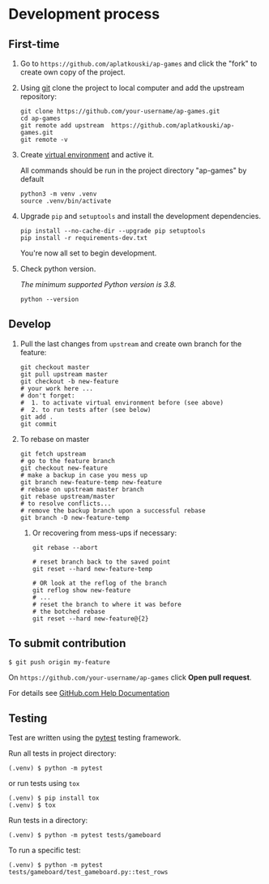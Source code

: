 # Development process

## First-time
 1. Go to ``https://github.com/aplatkouski/ap-games``
    and click the "fork" to create own copy of the project.

 2. Using [git] clone the project to local computer and add the upstream
    repository:
    ```shell script
    git clone https://github.com/your-username/ap-games.git
    cd ap-games
    git remote add upstream  https://github.com/aplatkouski/ap-games.git
    git remote -v
    ```

 3. Create [virtual environment] and active it.

    All commands should be run in the project directory
    "ap-games" by default
    ```shell script
    python3 -m venv .venv
    source .venv/bin/activate
    ```

 4. Upgrade ``pip`` and ``setuptools`` and install the
    development dependencies.
    ```shell script
    pip install --no-cache-dir --upgrade pip setuptools
    pip install -r requirements-dev.txt
    ```
    You're now all set to begin development.

 5. Check python version.
    
    *The minimum supported Python version is 3.8.*
    ```shell script
    python --version
    ```

## Develop
 1. Pull the last changes from ``upstream`` and create own 
    branch for the feature:
    ```shell script
    git checkout master
    git pull upstream master
    git checkout -b new-feature
    # your work here ... 
    # don't forget:
    #  1. to activate virtual environment before (see above)
    #  2. to run tests after (see below)
    git add .
    git commit
    ```
 2. To rebase on master
    ```shell script
    git fetch upstream
    # go to the feature branch
    git checkout new-feature
    # make a backup in case you mess up
    git branch new-feature-temp new-feature
    # rebase on upstream master branch
    git rebase upstream/master
    # to resolve conflicts...
    # remove the backup branch upon a successful rebase
    git branch -D new-feature-temp
    ```
    1. Or recovering from mess-ups if necessary:
       ```shell script
       git rebase --abort
       
       # reset branch back to the saved point
       git reset --hard new-feature-temp
       
       # OR look at the reflog of the branch
       git reflog show new-feature
       # ...
       # reset the branch to where it was before 
       # the botched rebase
       git reset --hard new-feature@{2}
       ```

## To submit contribution

```shell script
$ git push origin my-feature
```

On ``https://github.com/your-username/ap-games`` click 
**Open pull request**.

For details see [GitHub.com Help Documentation]


## Testing

Test are written using the [pytest] testing framework.

Run all tests in project directory:
```shell script
(.venv) $ python -m pytest
```
or run tests using ``tox``
```shell script
(.venv) $ pip install tox
(.venv) $ tox
```

Run tests in a directory:
```shell script
(.venv) $ python -m pytest tests/gameboard
```

To run a specific test:
```shell script
(.venv) $ python -m pytest tests/gameboard/test_gameboard.py::test_rows
```


[git]: https://git-scm.com/
[virtual environment]: https://docs.python.org/3/library/venv.html
[GitHub.com Help Documentation]: https://docs.github.com/en/github/collaborating-with-issues-and-pull-requests
[pytest]: https://docs.pytest.org/en/latest/
